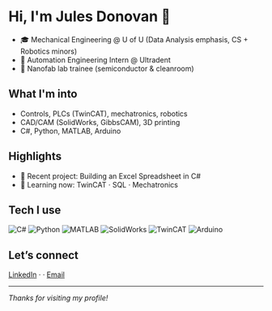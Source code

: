 # Hi, I'm Jules Donovan 👋

- 🎓 Mechanical Engineering @ U of U (Data Analysis emphasis, CS + Robotics minors)
- 🤖 Automation Engineering Intern @ Ultradent
- 🧪 Nanofab lab trainee (semiconductor & cleanroom)

## What I'm into
- Controls, PLCs (TwinCAT), mechatronics, robotics
- CAD/CAM (SolidWorks, GibbsCAM), 3D printing
- C#, Python, MATLAB, Arduino

## Highlights
- 🔧 Recent project: Building an Excel Spreadsheet in C#
- 🧠 Learning now: TwinCAT · SQL · Mechatronics

## Tech I use
![C#](https://img.shields.io/badge/C%23-239120?logo=csharp&logoColor=white)
![Python](https://img.shields.io/badge/Python-3776AB?logo=python&logoColor=white)
![MATLAB](https://img.shields.io/badge/MATLAB-EF8B00?logo=mathworks&logoColor=white)
![SolidWorks](https://img.shields.io/badge/SolidWorks-E2231A)
![TwinCAT](https://img.shields.io/badge/TwinCAT-FF0000)
![Arduino](https://img.shields.io/badge/Arduino-00979D?logo=arduino&logoColor=white)

## Let’s connect
[LinkedIn](<[link](https://www.linkedin.com/in/jules-donovan-32310a223/)>) · · [Email](mailto:<julesdonovan1@gmail.com>)

---

_Thanks for visiting my profile!_
